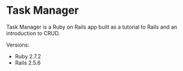 # Task Manager

Task Manager is a Ruby on Rails app built as a tutorial to Rails and an introduction to CRUD.

Versions: 
 - Ruby 2.7.2
 - Rails 2.5.6
